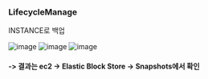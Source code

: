 ### LifecycleManage

INSTANCE로 백업

![image](https://user-images.githubusercontent.com/38831314/139213169-e3a485b8-c73b-4c26-aca9-dce73c7aee65.png)
![image](https://user-images.githubusercontent.com/38831314/139213190-790321f0-ae08-4989-98da-e26f3cf6bc5c.png)
![image](https://user-images.githubusercontent.com/38831314/139213264-9fa8c2d5-335b-430c-b0e2-4095efe365db.png)

#### -> 결과는 ec2 -> Elastic Block Store -> Snapshots에서 확인
